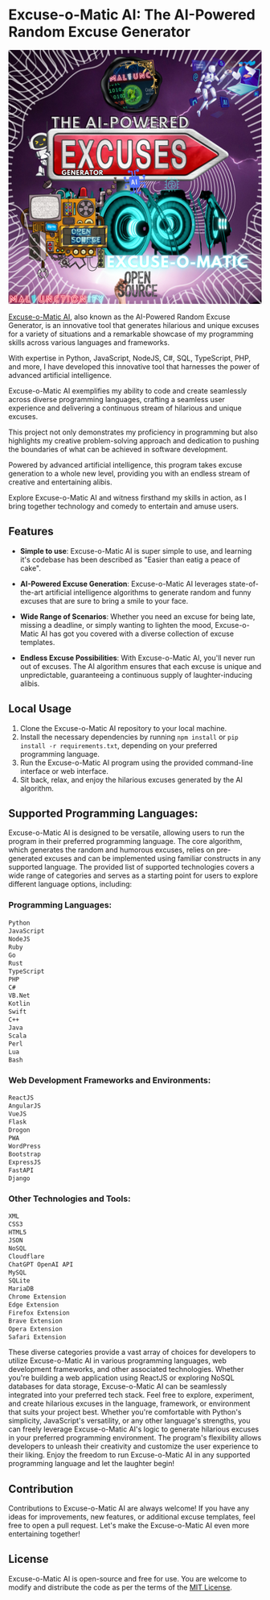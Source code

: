 # Excuse-o-Matic AI: The AI-Powered Random Excuse Generator

![Excuse-o-Matic AI Logo](excuse-o-matic-logo.png)

[Excuse-o-Matic AI](https://malfunctionify.github.io/YouTubeAssets/Excuse-o-Matic-AI/), also known as the AI-Powered Random Excuse Generator, is an innovative tool that generates hilarious and unique excuses for a variety of situations and a remarkable showcase of my programming skills across various languages and frameworks.

With expertise in Python, JavaScript, NodeJS, C#, SQL, TypeScript, PHP, and more, I have developed this innovative tool that harnesses the power of advanced artificial intelligence.

Excuse-o-Matic AI exemplifies my ability to code and create seamlessly across diverse programming languages, crafting a seamless user experience and delivering a continuous stream of hilarious and unique excuses. 

This project not only demonstrates my proficiency in programming but also highlights my creative problem-solving approach and dedication to pushing the boundaries of what can be achieved in software development.

Powered by advanced artificial intelligence, this program takes excuse generation to a whole new level, providing you with an endless stream of creative and entertaining alibis.

Explore Excuse-o-Matic AI and witness firsthand my skills in action, as I bring together technology and comedy to entertain and amuse users.

## Features
- **Simple to use**: Excuse-o-Matic AI is super simple to use, and learning it's codebase has been described as "Easier than eatig a peace of cake".

- **AI-Powered Excuse Generation**: Excuse-o-Matic AI leverages state-of-the-art artificial intelligence algorithms to generate random and funny excuses that are sure to bring a smile to your face.

- **Wide Range of Scenarios**: Whether you need an excuse for being late, missing a deadline, or simply wanting to lighten the mood, Excuse-o-Matic AI has got you covered with a diverse collection of excuse templates.

- **Endless Excuse Possibilities**: With Excuse-o-Matic AI, you'll never run out of excuses. The AI algorithm ensures that each excuse is unique and unpredictable, guaranteeing a continuous supply of laughter-inducing alibis.

## Local Usage
1. Clone the Excuse-o-Matic AI repository to your local machine.
2. Install the necessary dependencies by running `npm install` or `pip install -r requirements.txt`, depending on your preferred programming language.
3. Run the Excuse-o-Matic AI program using the provided command-line interface or web interface.
4. Sit back, relax, and enjoy the hilarious excuses generated by the AI algorithm.

## Supported Programming Languages:
Excuse-o-Matic AI is designed to be versatile, allowing users to run the program in their preferred programming language.
The core algorithm, which generates the random and humorous excuses, relies on pre-generated excuses and can be implemented using familiar constructs in any supported language.
The provided list of supported technologies covers a wide range of categories and serves as a starting point for users to explore different language options, including:
### Programming Languages:
```
Python
JavaScript
NodeJS
Ruby
Go
Rust
TypeScript
PHP
C#
VB.Net
Kotlin
Swift
C++
Java
Scala
Perl
Lua
Bash
```
### Web Development Frameworks and Environments:
```
ReactJS
AngularJS
VueJS
Flask
Drogon
PWA
WordPress
Bootstrap
ExpressJS
FastAPI
Django
```
### Other Technologies and Tools:
```
XML
CSS3
HTML5
JSON
NoSQL
Cloudflare
ChatGPT OpenAI API
MySQL
SQLite
MariaDB
Chrome Extension
Edge Extension
Firefox Extension
Brave Extension
Opera Extension
Safari Extension
```
These diverse categories provide a vast array of choices for developers to utilize Excuse-o-Matic AI in various programming languages, web development frameworks, and other associated technologies.
Whether you're building a web application using ReactJS or exploring NoSQL databases for data storage, Excuse-o-Matic AI can be seamlessly integrated into your preferred tech stack.
Feel free to explore, experiment, and create hilarious excuses in the language, framework, or environment that suits your project best.
Whether you're comfortable with Python's simplicity, JavaScript's versatility, or any other language's strengths, you can freely leverage Excuse-o-Matic AI's logic to generate hilarious excuses in your preferred programming environment.
The program's flexibility allows developers to unleash their creativity and customize the user experience to their liking.
Enjoy the freedom to run Excuse-o-Matic AI in any supported programming language and let the laughter begin!

## Contribution
Contributions to Excuse-o-Matic AI are always welcome! If you have any ideas for improvements, new features, or additional excuse templates, feel free to open a pull request. Let's make the Excuse-o-Matic AI even more entertaining together!

## License
Excuse-o-Matic AI is open-source and free for use. You are welcome to modify and distribute the code as per the terms of the [MIT License](LICENSE).
